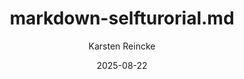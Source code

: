 ---
title: markdown-selfturorial.md
author: [Karsten Reincke]
date: 2025-08-22
keywords: [ selbstrefenrentielles Markdownbeispiel]
header-left: "\\theauthor"
header-center: "proMdTutorials"
header-right: "\\thetitle" 
footer-left: "\\thedate"
footer-center: "\\hspace{1cm}"
footer-right: "S. \\thepage"
lang: "de-DE"
papersize: a4
colorlinks: true
---